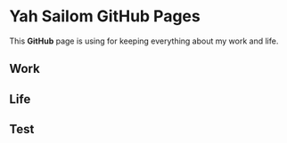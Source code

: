 # Yah Sailom GitHub Pages
This __GitHub__ page is using for keeping everything about my work and life.

## Work




## Life



## Test
